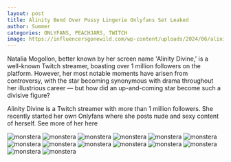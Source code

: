 ```yaml
---
layout: post
title: Alinity Bend Over Pussy Lingerie Onlyfans Set Leaked
author: Summer
categories: ONLYFANS, PEACHJARS, TWITCH
image: https://influencersgonewild.com/wp-content/uploads/2024/06/alinity_topless_boobs_bend_over_onlyfans_set_leaked-COZJQS.jpg
---
```


Natalia Mogollon, better known by her screen name 'Alinity Divine,' is a well-known Twitch streamer, boasting over 1 million followers on the platform. However, her most notable moments have arisen from controversy, with the star becoming synonymous with drama throughout her illustrious career — but how did an up-and-coming star become such a divisive figure?

Alinity Divine is a Twitch streamer with more than 1 million followers. She recently started her own Onlyfans where she posts nude and sexy content of herself. See more of her here

![monstera](/assets/images/peachjars_nude_bottomless_stockings_onlyfans_set_leaked-CZQHOJ.jpg)
![monstera](/assets/images/peachjars_nude_bottomless_stockings_onlyfans_set_leaked-DAJJYJ.jpg)
![monstera](/assets/images/peachjars_nude_bottomless_stockings_onlyfans_set_leaked-GSBPOY.jpg)
![monstera](/assets/images/peachjars_nude_bottomless_stockings_onlyfans_set_leaked-HOPXCY.jpg)
![monstera](/assets/images/peachjars_nude_bottomless_stockings_onlyfans_set_leaked-IJKKTE.jpg)
![monstera](/assets/images/peachjars_nude_bottomless_stockings_onlyfans_set_leaked-LHFZKT.jpg)
![monstera](/assets/images/peachjars_nude_bottomless_stockings_onlyfans_set_leaked-MQVWWR.jpg)
![monstera](/assets/images/peachjars_nude_bottomless_stockings_onlyfans_set_leaked-QDZQLM.jpg)
![monstera](/assets/images/peachjars_nude_bottomless_stockings_onlyfans_set_leaked-QVAJVN.jpg)
![monstera](/assets/images/peachjars_nude_bottomless_stockings_onlyfans_set_leaked-SKGIRE.jpg)
![monstera](/assets/images/peachjars_nude_bottomless_stockings_onlyfans_set_leaked-XCBOPU.jpg)
![monstera](/assets/images/peachjars_nude_bottomless_stockings_onlyfans_set_leaked-YOVWMV.jpg)
![monstera](/assets/images/peachjars_nude_bottomless_stockings_onlyfans_set_leaked-ZRDHVW.jpg)
![monstera](/assets/images/peachjars_nude_bottomless_stockings_onlyfans_set_leaked-ZUVGMT.jpg)
